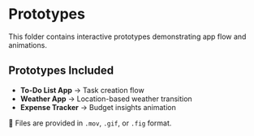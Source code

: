 # Prototypes  

This folder contains interactive prototypes demonstrating app flow and animations.  

## Prototypes Included  
- **To-Do List App** → Task creation flow  
- **Weather App** → Location-based weather transition  
- **Expense Tracker** → Budget insights animation  

📂 Files are provided in `.mov`, `.gif`, or `.fig` format.
